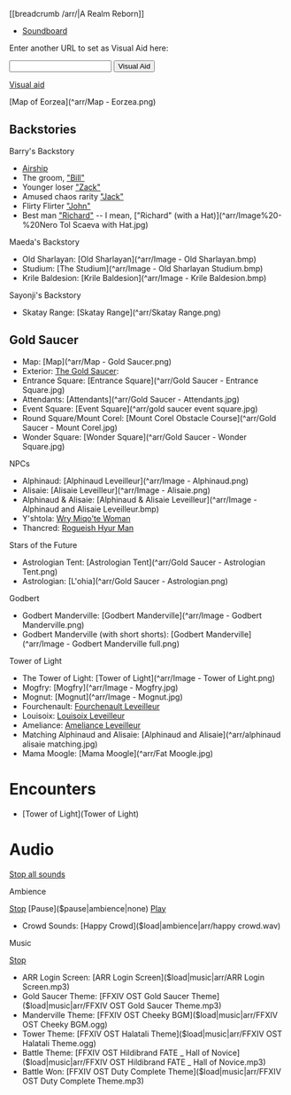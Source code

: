 [[breadcrumb /arr/|A Realm Reborn]]

<script type="module">
    import {init_links, init_visual_aid} from "/static/js/common/visual_aid_backend.js";
    init_links();
    init_visual_aid();
</script>

* [Soundboard](Soundboard)

Enter another URL to set as Visual Aid here:

<input type="text" id="custom_visual_aid_url"> <button id="custom_visual_aid_button">Visual Aid</button>

[Visual aid](/visual_aid)

[Map of Eorzea](^arr/Map - Eorzea.png)

## Backstories

Barry's Backstory

- [Airship](^arr/Airship.bmp)
- The groom, ["Bill"](^arr/Image%20-%20Roger.jpg)
- Younger loser ["Zack"](^arr/Image%20-%20Abram.jpg)
- Amused chaos rarity ["Jack"](^arr/Image%20-%20Noah.jpg)
- Flirty Flirter ["John"](^arr/Image%20-%20Emmet.jpg)
- Best man ["Richard"](^arr/Image%20-%20Nero%20Tol%20Scaeva.jpg) -- I mean, ["Richard" (with a Hat)](^arr/Image%20-%20Nero Tol Scaeva with Hat.jpg)

Maeda's Backstory

- Old Sharlayan: [Old Sharlayan](^arr/Image - Old Sharlayan.bmp)
- Studium: [The Studium](^arr/Image - Old Sharlayan Studium.bmp)
- Krile Baldesion: [Krile Baldesion](^arr/Image - Krile Baldesion.bmp)

Sayonji's Backstory

- Skatay Range: [Skatay Range](^arr/Skatay Range.png)

## Gold Saucer

- Map: [Map](^arr/Map - Gold Saucer.png)
- Exterior: [The Gold Saucer](^arr/Gold%20Saucer%20exterior.jpg):
- Entrance Square: [Entrance Square](^arr/Gold Saucer - Entrance Square.jpg)
- Attendants: [Attendants](^arr/Gold Saucer - Attendants.jpg)
- Event Square: [Event Square](^arr/gold saucer event square.jpg)
- Round Square/Mount Corel: [Mount Corel Obstacle Course](^arr/Gold Saucer - Mount Corel.jpg)
- Wonder Square: [Wonder Square](^arr/Gold Saucer - Wonder Square.jpg)

NPCs

- Alphinaud: [Alphinaud Leveilleur](^arr/Image - Alphinaud.png) 
- Alisaie: [Alisaie Leveilleur](^arr/Image - Alisaie.png)
- Alphinaud & Alisaie: [Alphinaud & Alisaie Leveilleur](^arr/Image - Alphinaud and Alisaie Leveilleur.bmp)
- Y'shtola: [Wry Miqo'te Woman](^arr/Yshtola.jpg)
- Thancred: [Rogueish Hyur Man](^arr/thancred.jpg)

Stars of the Future

- Astrologian Tent: [Astrologian Tent](^arr/Gold Saucer - Astrologian Tent.png)
- Astrologian: [L'ohia](^arr/Gold Saucer - Astrologian.png)

Godbert

- Godbert Manderville: [Godbert Manderville](^arr/Image - Godbert Manderville.png)
- Godbert Manderville (with short shorts): [Godbert Manderville](^arr/Image - Godbert Manderville full.png)

Tower of Light

- The Tower of Light: [Tower of Light](^arr/Image - Tower of Light.png)
- Mogfry: [Mogfry](^arr/Image - Mogfry.jpg)
- Mognut: [Mognut](^arr/Image - Mognut.jpg)
- Fourchenault: [Fourchenault Leveilleur](^arr/Fourchenault.jpg)
- Louisoix: [Louisoix Leveilleur](^arr/Louisoix.png)
- Ameliance: [Ameliance Leveilleur](^arr/Ameliance.jpg)
- Matching Alphinaud and Alisaie: [Alphinaud and Alisaie](^arr/alphinaud alisaie matching.jpg)
- Mama Moogle: [Mama Moogle](^arr/Fat Moogle.jpg)

# Encounters

* [Tower of Light](Tower of Light)

# Audio

[Stop all sounds]($stop|all|none)

Ambience

[Stop]($stop|ambience|none) [Pause]($pause|ambience|none) [Play]($play|ambience|none)

* Crowd Sounds: [Happy Crowd]($load|ambience|arr/happy crowd.wav)

Music

[Stop]($stop|music|none)

* ARR Login Screen: [ARR Login Screen]($load|music|arr/ARR Login Screen.mp3)
* Gold Saucer Theme: [FFXIV OST Gold Saucer Theme]($load|music|arr/FFXIV OST Gold Saucer Theme.mp3)
* Manderville Theme: [FFXIV OST Cheeky BGM]($load|music|arr/FFXIV OST Cheeky BGM.ogg)
* Tower Theme: [FFXIV OST Halatali Theme]($load|music|arr/FFXIV OST Halatali Theme.ogg)
* Battle Theme: [FFXIV OST Hildibrand FATE _ Hall of Novice]($load|music|arr/FFXIV OST Hildibrand FATE _ Hall of Novice.mp3)
* Battle Won: [FFXIV OST Duty Complete Theme]($load|music|arr/FFXIV OST Duty Complete Theme.mp3)
